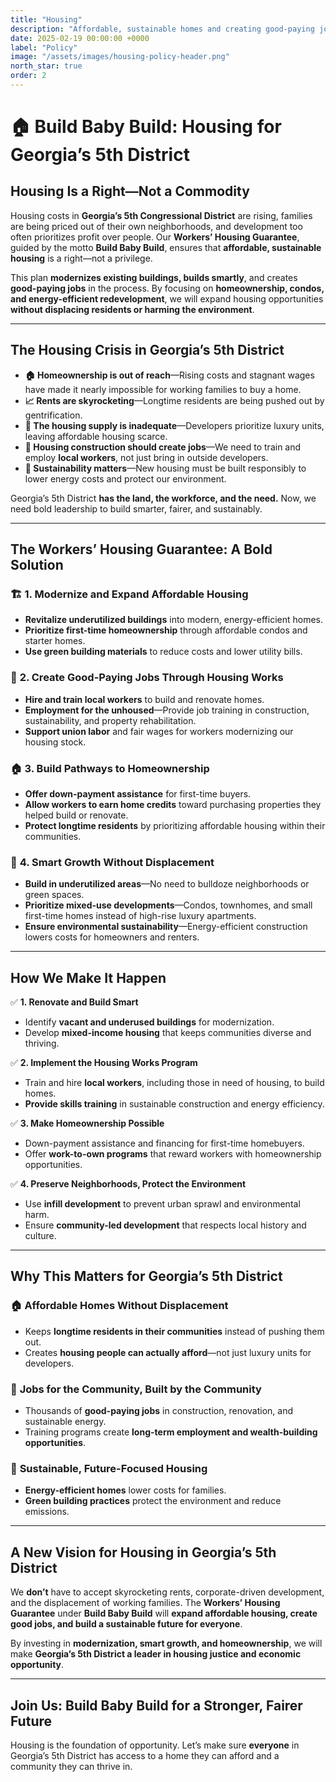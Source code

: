 ```yaml
---
title: "Housing"
description: "Affordable, sustainable homes and creating good-paying jobs without displacement or environmental harm."
date: 2025-02-19 00:00:00 +0000
label: "Policy"
image: "/assets/images/housing-policy-header.png"
north_star: true
order: 2
---
```


# **🏠 Build Baby Build: Housing for Georgia’s 5th District**  

## **Housing Is a Right—Not a Commodity**  

Housing costs in **Georgia’s 5th Congressional District** are rising, families are being priced out of their own neighborhoods, and development too often prioritizes profit over people. Our **Workers’ Housing Guarantee**, guided by the motto **Build Baby Build**, ensures that **affordable, sustainable housing** is a right—not a privilege.  

This plan **modernizes existing buildings, builds smartly**, and creates **good-paying jobs** in the process. By focusing on **homeownership, condos, and energy-efficient redevelopment**, we will expand housing opportunities **without displacing residents or harming the environment**.  

---

## **The Housing Crisis in Georgia’s 5th District**  

- **🏠 Homeownership is out of reach**—Rising costs and stagnant wages have made it nearly impossible for working families to buy a home.  
- **📈 Rents are skyrocketing**—Longtime residents are being pushed out by gentrification.  
- **🔨 The housing supply is inadequate**—Developers prioritize luxury units, leaving affordable housing scarce.  
- **💼 Housing construction should create jobs**—We need to train and employ **local workers**, not just bring in outside developers.  
- **🌱 Sustainability matters**—New housing must be built responsibly to lower energy costs and protect our environment.  

Georgia’s 5th District **has the land, the workforce, and the need.** Now, we need bold leadership to build smarter, fairer, and sustainably.  

---

## **The Workers’ Housing Guarantee: A Bold Solution**  

### 🏗️ **1. Modernize and Expand Affordable Housing**  
- **Revitalize underutilized buildings** into modern, energy-efficient homes.  
- **Prioritize first-time homeownership** through affordable condos and starter homes.  
- **Use green building materials** to reduce costs and lower utility bills.  

### 💼 **2. Create Good-Paying Jobs Through Housing Works**  
- **Hire and train local workers** to build and renovate homes.  
- **Employment for the unhoused**—Provide job training in construction, sustainability, and property rehabilitation.  
- **Support union labor** and fair wages for workers modernizing our housing stock.  

### 🏠 **3. Build Pathways to Homeownership**  
- **Offer down-payment assistance** for first-time buyers.  
- **Allow workers to earn home credits** toward purchasing properties they helped build or renovate.  
- **Protect longtime residents** by prioritizing affordable housing within their communities.  

### 🌱 **4. Smart Growth Without Displacement**  
- **Build in underutilized areas**—No need to bulldoze neighborhoods or green spaces.  
- **Prioritize mixed-use developments**—Condos, townhomes, and small first-time homes instead of high-rise luxury apartments.  
- **Ensure environmental sustainability**—Energy-efficient construction lowers costs for homeowners and renters.  

---

## **How We Make It Happen**  

✅ **1. Renovate and Build Smart**  
- Identify **vacant and underused buildings** for modernization.  
- Develop **mixed-income housing** that keeps communities diverse and thriving.  

✅ **2. Implement the Housing Works Program**  
- Train and hire **local workers**, including those in need of housing, to build homes.  
- **Provide skills training** in sustainable construction and energy efficiency.  

✅ **3. Make Homeownership Possible**  
- Down-payment assistance and financing for first-time homebuyers.  
- Offer **work-to-own programs** that reward workers with homeownership opportunities.  

✅ **4. Preserve Neighborhoods, Protect the Environment**  
- Use **infill development** to prevent urban sprawl and environmental harm.  
- Ensure **community-led development** that respects local history and culture.  

---

## **Why This Matters for Georgia’s 5th District**  

### 🏠 **Affordable Homes Without Displacement**  
- Keeps **longtime residents in their communities** instead of pushing them out.  
- Creates **housing people can actually afford**—not just luxury units for developers.  

### 💼 **Jobs for the Community, Built by the Community**  
- Thousands of **good-paying jobs** in construction, renovation, and sustainable energy.  
- Training programs create **long-term employment and wealth-building opportunities**.  

### 🌱 **Sustainable, Future-Focused Housing**  
- **Energy-efficient homes** lower costs for families.  
- **Green building practices** protect the environment and reduce emissions.  

---

## **A New Vision for Housing in Georgia’s 5th District**  

We **don’t** have to accept skyrocketing rents, corporate-driven development, and the displacement of working families. The **Workers’ Housing Guarantee** under **Build Baby Build** will **expand affordable housing, create good jobs, and build a sustainable future for everyone**.  

By investing in **modernization, smart growth, and homeownership**, we will make **Georgia’s 5th District a leader in housing justice and economic opportunity**.  

---

## **Join Us: Build Baby Build for a Stronger, Fairer Future**  

Housing is the foundation of opportunity. Let’s make sure **everyone** in Georgia’s 5th District has access to a home they can afford and a community they can thrive in.  